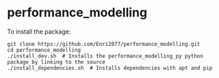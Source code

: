 # performance_modelling

To install the package:
```
git clone https://github.com/Enri2077/performance_modelling.git
cd performance_modelling
./install_dev.sh  # Installs the performance_modelling_py python package by linking to the source
./install_dependencies.sh  # Installs dependencies with apt and pip
```
